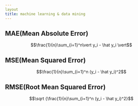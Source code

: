 ```yaml
---
layout
title: machine learning & data mining
---
```

<script type="text/javascript" src="http://cdn.mathjax.org/mathjax/latest/MathJax.js?config=default"></script>
## MAE(Mean Absolute Error) 

$$\frac{1}{n}\sum_{i=1}^n\vert y_i - \hat y_i \vert$$

## MSE(Mean Squared Error)
$$\frac{1}{n}\sum_{i=1}^n (y_i - \hat y_i)^2$$

## RMSE(Root Mean Squared Error)
$$\sqrt {\frac{1}{n}\sum_{i=1}^n (y_i - \hat y_i)^2}$$

